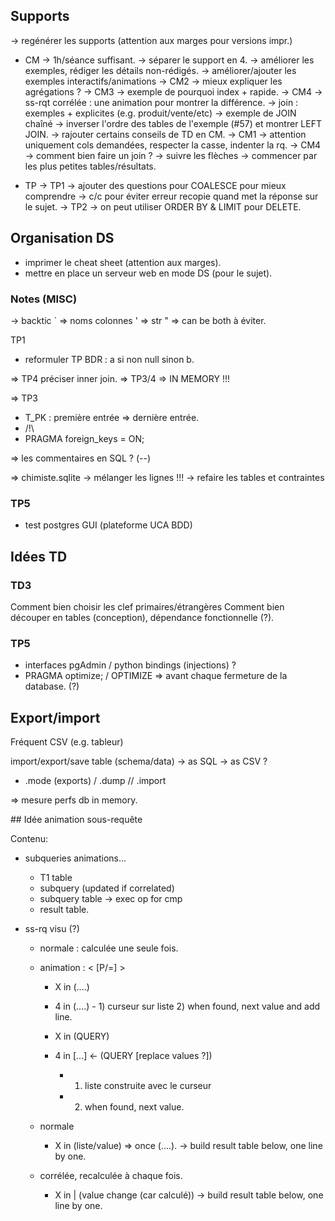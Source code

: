 ## Supports

-> regénérer les supports (attention aux marges pour versions impr.)

- CM
  -> 1h/séance suffisant.
  -> séparer le support en 4.
  -> améliorer les exemples, rédiger les détails non-rédigés.
  -> améliorer/ajouter les exemples interactifs/animations
    -> CM2
      -> mieux expliquer les agrégations ?
    -> CM3
      -> exemple de pourquoi index + rapide.
    -> CM4
      -> ss-rqt corrélée : une animation pour montrer la différence.
      -> join : exemples + explicites (e.g. produit/vente/etc)
      -> exemple de JOIN chaîné
      -> inverser l'ordre des tables de l'exemple (#57) et montrer LEFT JOIN.
  -> rajouter certains conseils de TD en CM.
    -> CM1
      -> attention uniquement cols demandées, respecter la casse, indenter la rq.
    -> CM4
      -> comment bien faire un join ?
        -> suivre les flèches
        -> commencer par les plus petites tables/résultats.

- TP
  -> TP1
    -> ajouter des questions pour COALESCE pour mieux comprendre
    -> c/c pour éviter erreur recopie quand met la réponse sur le sujet.
  -> TP2
    -> on peut utiliser ORDER BY & LIMIT pour DELETE.

## Organisation DS

- imprimer le cheat sheet (attention aux marges).
- mettre en place un serveur web en mode DS (pour le sujet).

### Notes (MISC)

-> backtic ` => noms colonnes
           ' => str
	   " => can be both à éviter.

TP1
  - reformuler TP BDR : a si non null sinon b.

=> TP4 préciser inner join.
=> TP3/4 => IN MEMORY !!!

=> TP3
  - T_PK : première entrée => dernière entrée.
  - /!\
  - PRAGMA foreign_keys = ON;

=> les commentaires en SQL ? (--)

=> chimiste.sqlite
  -> mélanger les lignes !!!
  -> refaire les tables et contraintes

### TP5

- test postgres GUI (plateforme UCA BDD)

## Idées TD

### TD3

Comment bien choisir les clef primaires/étrangères
Comment bien découper en tables (conception), dépendance fonctionnelle (?).

### TP5

- interfaces pgAdmin / python bindings (injections) ?
- PRAGMA optimize;  / OPTIMIZE => avant chaque fermeture de la database. (?)

## Export/import

Fréquent CSV (e.g. tableur)

import/export/save table (schema/data)
  -> as SQL
  -> as CSV
  ?
+ .mode (exports) / .dump  // .import

=> mesure perfs db in memory.

## Idée animation sous-requête

Contenu:
  - subqueries animations...
    - T1 table
    - subquery (updated if correlated)
    - subquery table
    -> exec op for cmp
    - result table.

- ss-rq visu (?)
  - normale : calculée une seule fois.

  - animation : < [P/=] >
    - X in (....)
    - 4 in (....) - 1) curseur sur liste 2) when found, next value and add line.

    - X in (QUERY)
    - 4 in [...] <- (QUERY [replace values ?])
      - 1) liste construite avec le curseur
      - 2) when found, next value.

  - normale
    - X in (liste/value) => once (....). 
      -> build result table below, one line by one.
  - corrélée, recalculée à chaque fois.
    - X in | (value change (car calculé))
      -> build result table below, one line by one.
